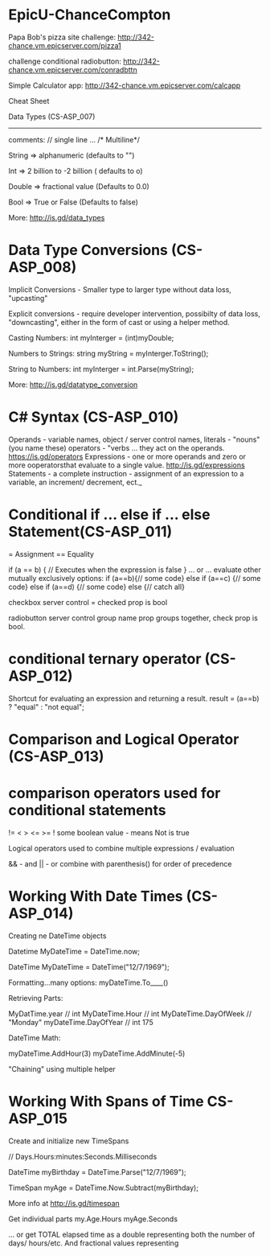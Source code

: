 # EpicU-ChanceCompton

Papa Bob's pizza site challenge: http://342-chance.vm.epicserver.com/pizza1

challenge conditional radiobutton: http://342-chance.vm.epicserver.com/conradbttn

Simple Calculator app: http://342-chance.vm.epicserver.com/calcapp

Cheat Sheet

Data Types (CS-ASP_007)
*******************************************
comments: // single line ... /* Multiline*/

String => alphanumeric (defaults to "")

Int => 2 billion to -2 billion ( defaults to o)

Double => fractional value (Defaults to 0.0)

Bool => True or False (Defaults to false)

More: http://is.gd/data_types

Data Type Conversions (CS-ASP_008)
======================================================

Implicit Conversions - Smaller type to larger type
without data loss, "upcasting"

Explicit conversions - require developer intervention,
possibilty of data loss, "downcasting", either in
the form of cast or using a helper method.

Casting Numbers:
int myInterger = (int)myDouble;

Numbers to Strings:
string myString = myInterger.ToString();

String to Numbers:
int myInterger = int.Parse(myString);

More: http://is.gd/datatype_conversion


C# Syntax (CS-ASP_010)
======================

Operands - variable names, object / server control names, literals - "nouns" (you name these)
operators - "verbs ... they act on the operands.
https://is.gd/operators
Expressions - one or more operands and zero or more ooperatorsthat evaluate to  a single value.
http://is.gd/expressions
Statements - a complete instruction - assignment of an expression to a variable, an increment/ decrement, ect._

Conditional if ... else if ... else Statement(CS-ASP_011)
==============================================================
= Assignment
== Equality

if (a == b)
{
// Executes when the expression is false
}
... or ... evaluate other mutually exclusively options:
if (a==b){// some code}
else if (a==c) {// some code}
else if (a==d) {// some code}
else {// catch all}

checkbox server control = checked prop is bool

radiobutton server control group name prop groups together,  check prop is bool.

conditional ternary operator (CS-ASP_012)
=========================================

Shortcut for evaluating an expression and returning a result.
result = (a==b) ? "equal" : "not equal";

Comparison and Logical Operator (CS-ASP_013)
=============================================
comparison operators
used for conditional statements
==
!=
< >
<= >=
! some boolean value - means Not is true

Logical operators
used to combine multiple expressions / evaluation

&& - and
|| - or
combine with parenthesis() for order of precedence


Working With Date Times (CS-ASP_014)
====================================


Creating ne DateTime objects

Datetime MyDateTime = DateTime.now;

DateTime MyDateTime = DateTime("12/7/1969");

Formatting...many options:
myDateTime.To____()

Retrieving Parts:

MyDatTime.year // int
MyDateTime.Hour // int
MyDateTime.DayOfWeek // "Monday"
myDateTime.DayOfYear // int 175

DateTime Math:

myDateTime.AddHour(3)
myDateTime.AddMinute(-5)

"Chaining" using multiple helper




Working With Spans of Time CS-ASP_015
=====================================

Create and initialize new TimeSpans

// Days.Hours:minutes:Seconds.Milliseconds

DateTime myBirthday = DateTime.Parse("12/7/1969");

TimeSpan myAge = DateTime.Now.Subtract(myBirthday);

More info at http://is.gd/timespan

Get individual parts
my.Age.Hours
myAge.Seconds

... or get TOTAL elapsed time 
as a double representing both
the number of days/ hours/etc.
And fractional values representing 

